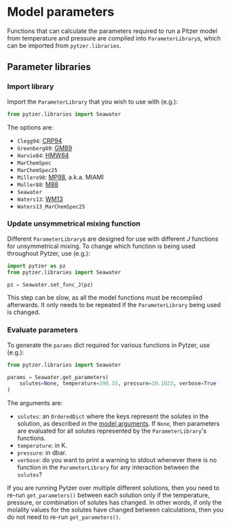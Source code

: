 # Model parameters

Functions that can calculate the parameters required to run a Pitzer model from temperature and pressure are compiled into `ParameterLibrary`s, which can be imported from `pytzer.libraries`.

## Parameter libraries

### Import library

Import the `ParameterLibrary` that you wish to use with (e.g.):

```python
from pytzer.libraries import Seawater
```

The options are:

  * `Clegg94`: [CRP94](../refs/#c)
  * `Greenberg89`: [GM89](../refs/#m)
  * `Harvie84`: [HMW84](../refs/#h)
  * `MarChemSpec`
  * `MarChemSpec25`
  * `Millero98`: [MP98](../refs/#m), a.k.a. MIAMI
  * `Moller88`: [M88](../refs/#m)
  * `Seawater`
  * `Waters13`: [WM13](../refs/#w)
  * `Waters13_MarChemSpec25`

### Update unsymmetrical mixing function

Different `ParameterLibrary`s are designed for use with different *J* functions for unsymmetrical mixing.  To change which function is being used throughout Pytzer, use (e.g.):

```python
import pytzer as pz
from pytzer.libraries import Seawater

pz = Seawater.set_func_J(pz)
```

This step can be slow, as all the model functions must be recompiled afterwards.  It only needs to be repeated if the `ParameterLibrary` being used is changed.

### Evaluate parameters

To generate the `params` dict required for various functions in Pytzer, use (e.g.):

```python
from pytzer.libraries import Seawater

params = Seawater.get_parameters(
    solutes=None, temperature=298.15, pressure=10.1023, verbose=True
)
```

The arguments are:

  * `solutes`: an `OrderedDict` where the keys represent the solutes in the solution, as described in the [model arguments](../model/#arguments).  If `None`, then parameters are evaluated for all solutes represented by the `ParameterLibrary`'s functions.
  * `temperature`: in K.
  * `pressure`: in dbar.
  * `verbose`: do you want to print a warning to stdout whenever there is no function in the `ParameterLibrary` for any interaction between the `solutes`?

If you are running Pytzer over multiple different solutions, then you need to re-run `get_parameters()` between each solution only if the temperature, pressure, or combination of solutes has changed.  In other words, if only the molality values for the solutes have changed between calculations, then you do not need to re-run `get_parameters()`.
